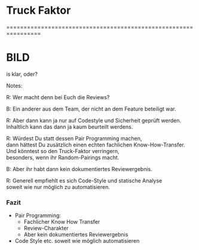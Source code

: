 

# Truck Faktor


================================================================

# BILD

is klar, oder?


Notes:


R: Wer macht denn bei Euch die Reviews?

B: Ein anderer aus dem Team, der nicht an dem Feature beteiligt war.

R: Aber dann kann ja nur auf Codestyle und Sicherheit geprüft werden.\
Inhaltlich kann das dann ja kaum beurteilt werdens.

R: Würdest Du statt dessen Pair Programming machen,\
dann hättest Du zusätzlich einen echten fachlichen Know-How-Transfer.\
Und könntest so den Truck-Faktor verringern,\
besonders, wenn ihr Random-Pairings macht.

B: Aber ihr habt dann kein dokumentiertes Reviewergebnis.
   
R: Generell empfiehlt es sich Code-Style und statische Analyse\
soweit wie nur möglich zu automatisieren.


### Fazit

 * Pair Programming: 
   - Fachlicher Know How Transfer
   - Review-Charakter
   - Aber kein dokumentiertes Reviewergebnis
 * Code Style etc. soweit wie möglich automatisieren
 